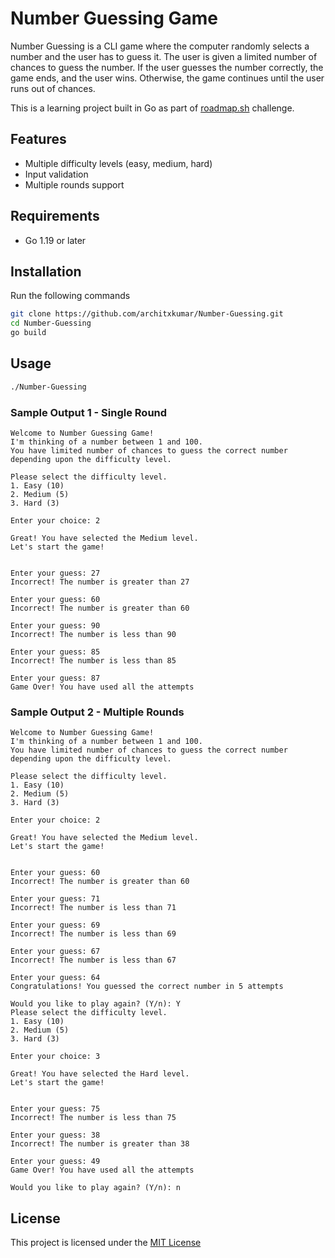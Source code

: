 # Number Guessing Game

Number Guessing is a CLI game where the computer randomly selects a number 
and the user has to guess it. The user is given a limited number of chances to guess the number. 
If the user guesses the number correctly, the game ends, and the user wins. Otherwise,
the game continues until the user runs out of chances.

This is a learning project built in Go as part of [roadmap.sh](https://roadmap.sh/projects/number-guessing-game) challenge.

## Features

- Multiple difficulty levels (easy, medium, hard)
- Input validation
- Multiple rounds support

## Requirements

- Go 1.19 or later

## Installation

Run the following commands

```bash
git clone https://github.com/architxkumar/Number-Guessing.git
cd Number-Guessing
go build
```

## Usage
```bash
./Number-Guessing
```
### Sample Output 1 - Single Round
```text
Welcome to Number Guessing Game!
I'm thinking of a number between 1 and 100.
You have limited number of chances to guess the correct number depending upon the difficulty level.

Please select the difficulty level.
1. Easy (10)
2. Medium (5)
3. Hard (3)

Enter your choice: 2

Great! You have selected the Medium level.
Let's start the game!


Enter your guess: 27
Incorrect! The number is greater than 27

Enter your guess: 60
Incorrect! The number is greater than 60

Enter your guess: 90
Incorrect! The number is less than 90

Enter your guess: 85
Incorrect! The number is less than 85

Enter your guess: 87
Game Over! You have used all the attempts
```
### Sample Output 2 - Multiple Rounds
```text
Welcome to Number Guessing Game!
I'm thinking of a number between 1 and 100.
You have limited number of chances to guess the correct number depending upon the difficulty level.

Please select the difficulty level.
1. Easy (10)
2. Medium (5)
3. Hard (3)

Enter your choice: 2

Great! You have selected the Medium level.
Let's start the game!


Enter your guess: 60
Incorrect! The number is greater than 60

Enter your guess: 71
Incorrect! The number is less than 71

Enter your guess: 69
Incorrect! The number is less than 69

Enter your guess: 67
Incorrect! The number is less than 67

Enter your guess: 64
Congratulations! You guessed the correct number in 5 attempts

Would you like to play again? (Y/n): Y
Please select the difficulty level.
1. Easy (10)
2. Medium (5)
3. Hard (3)

Enter your choice: 3

Great! You have selected the Hard level.
Let's start the game!


Enter your guess: 75
Incorrect! The number is less than 75

Enter your guess: 38
Incorrect! The number is greater than 38

Enter your guess: 49
Game Over! You have used all the attempts

Would you like to play again? (Y/n): n
```

## License

This project is licensed under the [MIT License](./LICENSE)